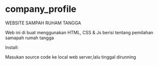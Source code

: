 # company_profile

WEBSITE SAMPAH RUHAM TANGGA

Web ini di buat menggunakan HTML, CSS & Js berisi tentang pemilahan samapah rumah tangga

Install:

Masukan source code ke local web server,lalu tinggal dirunning
